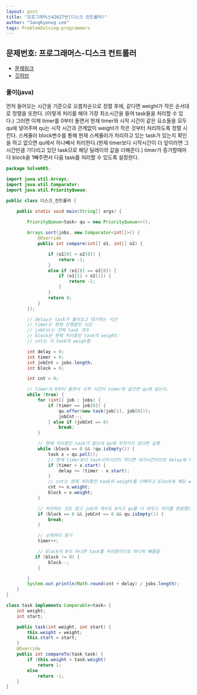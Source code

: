 ```yaml
---
layout: post
title: "프로그래머스42627번(디스크 컨트롤러)"
author: "SangKyenog Lee"
tags: ProblemSolving-programmers
---
```


## 문제번호: 프로그래머스-디스크 컨트롤러
- [문제링크](https://programmers.co.kr/learn/courses/30/lessons/42627)
- [깃허브](https://github.com/sksk713/PS/blob/master/Solve005/%EB%94%94%EC%8A%A4%ED%81%AC_%EC%BB%A8%ED%8A%B8%EB%A1%A4%EB%9F%AC.java)

### 풀이(java)
먼저 들어오는 시간을 기준으로 오름차순으로 정렬 후에, 같다면 weight가 작은 순서대로 정렬을 또한다. (이렇게 처리를 해야 가장 최소시간을 들여 task들을 처리할 수 있다.)
그러면 이제 timer를 0부터 돌면서 현재 timer와 시작 시간이 같은 요소들을 모두 qu에 넣어주며 qu는 시작 시간과 관계없이 weight가 작은 것부터 처리하도록 정렬 시킨다.
스케쥴러 block변수를 통해 현재 스케쥴러가 처리하고 있는 task가 있는지 확인을 하고 없으면 qu에서 하나빼서 처리한다.(현재 timer보다 시작시간이 더 앞이라면 그 시간만큼 기다리고 있던 task므로 해당 딜레이의 값을 더해준다.)
timer가 증가할때마다 block을 1빼주면서 다음 task를 처리할 수 있도록 설정한다.

```java
package Solve005;

import java.util.Arrays;
import java.util.Comparator;
import java.util.PriorityQueue;

public class 디스크_컨트롤러 {

    public static void main(String[] args) {
        
        PriorityQueue<task> qu = new PriorityQueue<>();

        Arrays.sort(jobs, new Comparator<int[]>() {
            @Override
            public int compare(int[] o1, int[] o2) {

                if (o1[0] < o2[0]) {
                    return -1;
                }
                else if (o1[0] == o2[0]) {
                    if (o1[1] < o2[1]) {
                        return -1;
                    }
                }
                return 0;
            }
        });

        // delay는 task가 들어오고 대기하는 시간
        // timer는 현재 진행중인 시간
        // jobCnt는 전체 task 갯수
        // block은 현재 처리중인 task의 weight;
        // cnt는 각 task의 weigh합

        int delay = 0;
        int timer = 0;
        int jobCnt = jobs.length;
        int block = 0;

        int cnt = 0;

        // timer가 0부터 돌면서 시작 시간이 timer와 같으면 qu에 넣는다.
        while (true) {
            for (int[] job : jobs) {
                if (timer == job[0]) {
                    qu.offer(new task(job[1], job[0]));
                    jobCnt--;
                } else if (jobCnt == 0)
                    break;
            }

            // 현재 처리중인 task가 없는데 qu에 무언가가 있다면 실행
            while (block == 0 && !qu.isEmpty()) {
                task x = qu.poll();
                // 현재 timer보다 task시작시간이 작다면 대기시간이므로 delay에 더해줌
                if (timer > x.start) {
                    delay += (timer - x.start);
                }
                // cnt는 현재 처리중인 task의 weight를 더해주고 block에 해당 weight를 더해주면 block이 0이 되기전까진 다른 task 처리안됨
                cnt += x.weight;
                block = x.weight;
            }

            // 처리하는 것도 없고 job의 개수도 0이고 qu를 다 비우고 처리를 완료했다면
            if (block == 0 && jobCnt == 0 && qu.isEmpty()) {
                break;
            }

            // 순회마다 증가
            timer++;

            // block이 0이 아니면 task를 처리중이므로 하나씩 뺴줌줌
           if (block != 0) {
                block--;
            }

        }
        System.out.println(Math.round(cnt + delay) / jobs.length);
    }
}

class task implements Comparable<task> {
    int weight;
    int start;

    public task(int weight, int start) {
        this.weight = weight;
        this.start = start;
    }
    @Override
    public int compareTo(task task) {
        if (this.weight > task.weight)
            return 1;
        else
            return -1;
    }
}
```